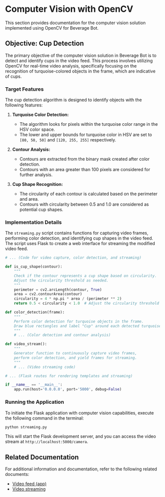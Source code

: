 # Computer Vision with OpenCV

This section provides documentation for the computer vision solution implemented using OpenCV for Beverage Bot.

## Objective: Cup Detection

The primary objective of the computer vision solution in Beverage Bot is to detect and identify cups in the video feed. This process involves utilizing OpenCV for real-time video analysis, specifically focusing on the recognition of turquoise-colored objects in the frame, which are indicative of cups.

### Target Features

The cup detection algorithm is designed to identify objects with the following features:

1. **Turquoise Color Detection:**
   - The algorithm looks for pixels within the turquoise color range in the HSV color space.
   - The lower and upper bounds for turquoise color in HSV are set to `[80, 50, 50]` and `[120, 255, 255]` respectively.

2. **Contour Analysis:**
   - Contours are extracted from the binary mask created after color detection.
   - Contours with an area greater than 100 pixels are considered for further analysis.

3. **Cup Shape Recognition:**
   - The circularity of each contour is calculated based on the perimeter and area.
   - Contours with circularity between 0.5 and 1.0 are considered as potential cup shapes.

### Implementation Details

The `streaming.py` script contains functions for capturing video frames, performing color detection, and identifying cup shapes in the video feed. The script uses Flask to create a web interface for streaming the modified video feed.

```python
# ... (Code for video capture, color detection, and streaming)

def is_cup_shape(contour):
    """
    Check if the contour represents a cup shape based on circularity.
    Adjust the circularity threshold as needed.
    """
    perimeter = cv2.arcLength(contour, True)
    area = cv2.contourArea(contour)
    circularity = 4 * np.pi * area / (perimeter ** 2)
    return 0.5 < circularity < 1.0  # Adjust the circularity threshold as needed

def color_detection(frame):
    """
    Perform color detection for turquoise objects in the frame.
    Draw blue rectangles and label "Cup" around each detected turquoise object.
    """
    # ... (Color detection and contour analysis)

def video_stream():
    """
    Generator function to continuously capture video frames,
    perform color detection, and yield frames for streaming.
    """
    # ... (Video streaming code)

# ... (Flask routes for rendering templates and streaming)

if __name__ == '__main__':
    app.run(host='0.0.0.0', port='5000', debug=False)
```

### Running the Application

To initiate the Flask application with computer vision capabilities, execute the following command in the terminal:

```bash
python streaming.py
```

This will start the Flask development server, and you can access the video stream at `http://localhost:5000/camera`.

## Related Documentation

For additional information and documentation, refer to the following related documents:

- [Video feed (app)](../app/video_feed.md)
- [Video streaming](../pi/streaming.md)